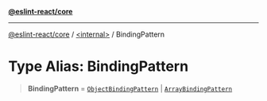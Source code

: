[**@eslint-react/core**](../../README.md)

***

[@eslint-react/core](../../README.md) / [\<internal\>](../README.md) / BindingPattern

# Type Alias: BindingPattern

> **BindingPattern** = [`ObjectBindingPattern`](../interfaces/ObjectBindingPattern.md) \| [`ArrayBindingPattern`](../interfaces/ArrayBindingPattern.md)

